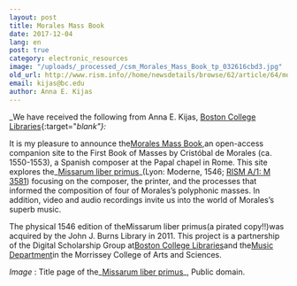 ```yaml
---
layout: post
title: Morales Mass Book
date: 2017-12-04
lang: en
post: true
category: electronic_resources
image: "/uploads/_processed_/csm_Morales_Mass_Book_tp_032616cbd3.jpg"
old_url: http://www.rism.info//home/newsdetails/browse/62/article/64/morales-mass-book.html
email: kijas@bc.edu
author: Anna E. Kijas
---
```



_We have received the following from Anna E. Kijas, [Boston College Libraries](https://ds.bc.edu/){:target="_blank"}:_

It is my pleasure to announce the[Morales Mass Book](http://moralesmassbook.bc.edu/),an open-access companion site to the First Book of Masses by Cristóbal de Morales (ca. 1550-1553), a Spanish composer at the Papal chapel in Rome. This site explores the_[Missarum liber primus](https://bc-primo.hosted.exlibrisgroup.com/primo-explore/fulldisplay?docid=ALMA-BC21325919040001021&context=L&vid=bclib_new&search_scope=bcl&tab=bcl_only&lang=en_US)_(Lyon: Moderne, 1546; [RISM A/1: M 3581](https://opac.rism.info/search?id=00000990042174 "external-link-new-window")) focusing on the composer, the printer, and the processes that informed the composition of four of Morales’s polyphonic masses. In addition, video and audio recordings invite us into the world of Morales’s superb music.

The physical 1546 edition of theMissarum liber primus(a pirated copy!!)was acquired by the John J. Burns Library in 2011. This project is a partnership of the Digital Scholarship Group at[Boston College Libraries](http://library.bc.edu/)and the[Music Department](http://www.bc.edu/schools/cas/music/about.html)in the Morrissey College of Arts and Sciences.


_Image_ : Title page of the_[Missarum liber primus](https://bc-primo.hosted.exlibrisgroup.com/primo-explore/fulldisplay?docid=ALMA-BC21325919040001021&context=L&vid=bclib_new&search_scope=bcl&tab=bcl_only&lang=en_US)_, Public domain.



<script type="text/javascript">var switchTo5x=true;</script><script type="text/javascript" src="http://w.sharethis.com/button/buttons.js"></script><script type="text/javascript">stLight.options({publisher: "9b601438-1ce1-49d8-bfd7-9cff5df54c17", doNotHash: false, doNotCopy: false, hashAddressBar: false});</script>